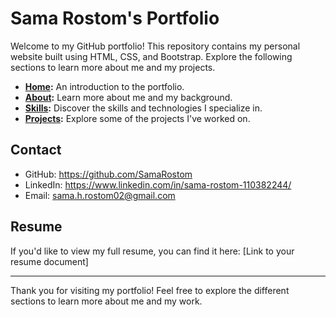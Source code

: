 # Sama Rostom's Portfolio

Welcome to my GitHub portfolio! This repository contains my personal website built using HTML, CSS, and Bootstrap. Explore the following sections to learn more about me and my projects.

- **[Home](#home):** An introduction to the portfolio.
- **[About](#about):** Learn more about me and my background.
- **[Skills](#skills):** Discover the skills and technologies I specialize in.
- **[Projects](#projects):** Explore some of the projects I've worked on.

## Contact

- GitHub: https://github.com/SamaRostom
- LinkedIn: https://www.linkedin.com/in/sama-rostom-110382244/
- Email: sama.h.rostom02@gmail.com

## Resume

If you'd like to view my full resume, you can find it here: [Link to your resume document]

---

Thank you for visiting my portfolio! Feel free to explore the different sections to learn more about me and my work. 
